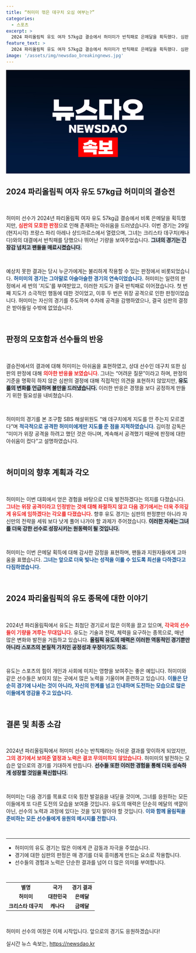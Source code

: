 ```yaml
---
title: “허미미 꺾은 데구치 오심 여부는?”
categories:
  - 스포츠
excerpt: >
  2024 파리올림픽 유도 여자 57kg급 결승에서 허미미가 반칙패로 은메달을 획득했다. 심판 판정이 논란을 일으키며 상대 선수마저 의문을 제기했다. 허미미는 담담히 다음 경기를 다짐했다.
feature_text: >
  2024 파리올림픽 유도 여자 57kg급 결승에서 허미미가 반칙패로 은메달을 획득했다. 심판 판정이 논란을 일으키며 상대 선수마저 의문을 제기했다. 허미미는 담담히 다음 경기를 다짐했다.
image: '/assets/img/newsdao_breakingnews.jpg'
---
```


<p><img src="/assets/img/newsdao_breakingnews.jpg" alt="firstkoreanews 속보" /></p>

<h2 data-ke-size="size26">2024 파리올림픽 여자 유도 57kg급 허미미의 결승전</h2>

<p data-ke-size="size16">&nbsp;</p>

<p>허미미 선수가 2024년 파리올림픽 여자 유도 57kg급 결승에서 비록 은메달을 획득했지만, <b><span style="color: #ee2323;">심판의 모호한 판정</span></b>으로 인해 존재하는 아쉬움을 드러냈습니다. 이번 경기는 29일(현지시각) 프랑스 파리 아레나 샹드마르스에서 열렸으며, 그녀는 크리스타 데구치(캐나다)와의 대결에서 반칙패를 당했으나 뛰어난 기량을 보여주었습니다. <b><span style="background-color: #21538527;">그녀의 경기는 긴장감 넘치고 팬들을 매료시켰습니다.</span></b> </p>

<p><br> </p>

<p>예상치 못한 결과는 당시 누군가에게는 불리하게 작용할 수 있는 판정에서 비롯되었습니다. <b><span style="color: #1a5490;">허미미의 경기는 그야말로 아슬아슬한 경기의 연속이었습니다.</span></b> 허미미는 일련의 판정에서 세 번의 '지도'를 부여받았고, 이러한 지도가 결국 반칙패로 이어졌습니다. 첫 번째 지도가 소극적인 행동에 대한 것이었고, 이후 두 번은 위장 공격으로 인한 판정이었습니다. 허미미는 자신의 경기를 주도하며 수차례 공격을 감행하였으나, 결국 심판의 결정은 받아들일 수밖에 없었습니다.</p>

<p><br> </p>

<h2 data-ke-size="size26">판정의 모호함과 선수들의 반응</h2>

<p data-ke-size="size16">&nbsp;</p>

<p>결승전에서의 결과에 대해 허미미는 아쉬움을 표현하였고, 상대 선수인 데구치 또한 심판의 판정에 대해 <b><span style="color: #ee2323;">의아한 반응을 보였습니다</span></b>. 그녀는 “어려운 질문”이라고 하며, 판정의 기준을 명확히 하지 않은 심판의 결정에 대해 직접적인 의견을 표현하지 않았지만, <b><span style="background-color: #21538527;">유도 룰의 변화를 언급하며 불만을 드러냈습니다.</span></b> 이러한 반응은 경쟁을 보다 공정하게 만들기 위한 필요성을 내비쳤습니다.  </p>

<p><br> </p>

<p>허미미의 경기를 본 조구함 SBS 해설위원도 “왜 데구치에게 지도를 안 주는지 모르겠다”며 <b><span style="color: #1a5490;">적극적으로 공격한 허미미에게만 지도를 준 점을 지적하였습니다</span></b>. 김미정 감독은 “미미가 위장 공격을 하려고 했던 것은 아니며, 계속해서 공격했기 때문에 판정에 대한 아쉬움이 컸다”고 설명하였습니다.  </p>

<p><br> </p>

<h2 data-ke-size="size26">허미미의 향후 계획과 각오</h2>

<p data-ke-size="size16">&nbsp;</p>

<p>허미미는 이번 대회에서 얻은 경험을 바탕으로 더욱 발전하겠다는 의지를 다졌습니다. <b><span style="color: #ee2323;">그녀는 위장 공격이라고 인정받는 것에 대해 좌절하지 않고 다음 경기에서는 더욱 주의깊게 유도에 임하겠다는 각오를 다졌습니다.</span></b> 향후 유도 경기는 심판의 판정뿐만 아니라 자신만의 전략을 세워 보다 낫게 풀어 나가야 할 과제가 주어졌습니다. <b><span style="background-color: #21538527;">이러한 자세는 그녀를 더욱 강한 선수로 성장시키는 원동력이 될 것입니다.</span></b>  </p>

<p><br> </p>

<p>허미미는 이번 은메달 획득에 대해 감사한 감정을 표현하며, 팬들과 지원자들에게 고마움을 표했습니다. <b><span style="color: #1a5490;">그녀는 앞으로 더욱 빛나는 성적을 이룰 수 있도록 최선을 다하겠다고 다짐하였습니다.</span></b> </p>

<p><br> </p>

<h2 data-ke-size="size26">2024 파리올림픽의 유도 종목에 대한 이야기</h2>

<p data-ke-size="size16">&nbsp;</p>

<p>2024년 파리올림픽에서 유도는 최첨단 경기로서 많은 이목을 끌고 있으며, <b><span style="color: #ee2323;">각국의 선수들이 기량을 겨루는 무대입니다</span></b>. 유도는 기술과 전략, 체력을 요구하는 종목으로, 매년 많은 변화와 발전을 거듭하고 있습니다. <b><span style="background-color: #21538527;">올림픽 유도의 매력은 이러한 역동적인 경기뿐만 아니라 스포츠의 본질적 가치인 공정성과 우정이기도 하죠.</span></b> </p>

<p><br> </p>

<p>유도는 스포츠의 힘이 개인과 사회에 미치는 영향을 보여주는 좋은 예입니다. 허미미와 같은 선수들은 보이지 않는 곳에서 많은 노력을 기울이며 훈련하고 있습니다. <b><span style="color: #1a5490;">이들은 단순히 경기에 나서는 것이 아니라, 자신의 한계를 넘고 인내하며 도전하는 모습으로 많은 이들에게 영감을 주고 있습니다.</span></b> </p>

<p><br> </p>

<h2 data-ke-size="size26">결론 및 최종 소감</h2>

<p data-ke-size="size16">&nbsp;</p>

<p>2024년 파리올림픽에서 허미미 선수는 반칙패라는 아쉬운 결과를 맞이하게 되었지만, <b><span style="color: #ee2323;">그의 경기에서 보여준 열정과 노력은 결코 무의미하지 않았습니다.</span></b> 허미미의 발전하는 모습은 앞으로의 경기를 기대하게 만듭니다. <b><span style="background-color: #21538527;">선수들 또한 이러한 경험을 통해 더욱 성숙하게 성장할 것임을 확신합니다.</span></b> </p>

<p><br> </p>

<p>허미미는 다음 경기를 목표로 더욱 힘찬 발걸음을 내딛을 것이며, 그녀를 응원하는 모든 이들에게 또 다른 도전의 모습을 보여줄 것입니다. 유도의 매력은 단순히 메달의 색깔이 아닌, 선수의 노력과 과정에 있다는 것을 잊지 말아야 할 것입니다. <b><span style="color: #1a5490;">이와 함께 올림픽을 준비하는 모든 선수들에게 응원의 메시지를 전합니다.</span></b> </p>

<p><br> </p>

<hr> 

<ul>
    <li>허미미의 유도 경기는 많은 이에게 큰 감동과 자극을 주었습니다.</li>
    <li>경기에 대한 심판의 판정은 매 경기를 더욱 흥미롭게 만드는 요소로 작용합니다.</li>
    <li>선수들의 경험과 노력은 단순한 결과를 넘어 더 많은 의미를 부여합니다.</li>
</ul>

<p><br> </p>

<table style="width: 100%;">
    <tr>
        <td style="text-align: center; height: 17px;"><b>별명</b></td>
        <td style="text-align: center; height: 17px;"><b>국가</b></td>
        <td style="text-align: center; height: 17px;"><b>경기 결과</b></td>
    </tr>
    <tr>
        <td style="text-align: center; height: 17px;"><b>허미미</b></td>
        <td style="text-align: center; height: 17px;"><b>대한민국</b></td>
        <td style="text-align: center; height: 17px;"><b>은메달</b></td>
    </tr>
    <tr>
        <td style="text-align: center; height: 17px;"><b>크리스타 데구치</b></td>
        <td style="text-align: center; height: 17px;"><b>캐나다</b></td>
        <td style="text-align: center; height: 17px;"><b>금메달</b></td>
    </tr>
</table>

<p><br> </p>

<p>허미미 선수의 여정은 이제 시작입니다. 앞으로의 경기도 응원하겠습니다!</p>
실시간 뉴스 속보는, <a href="https://newsdao.kr" rel="dofollow">https://newsdao.kr</a>


